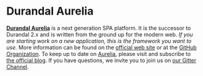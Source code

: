 # Durandal Aurelia

**[Durandal Aurelia](http://www.aurelia.io/)** is a next generation SPA platform. It is the successor to Durandal 2.x and is written from the ground up for the modern web. *If you are starting work on a new application, this is the framework you want to use.* More information can be found on the [official web site](http://www.aurelia.io/) or at the [GitHub Organization](https://github.com/Aurelia). To keep up to date on [Aurelia](http://www.aurelia.io/), please visit and subscribe to [the official blog](http://blog.durandal.io/). If you have questions, we invite you to join us on [our Gitter Channel](https://gitter.im/Aurelia/Discuss).